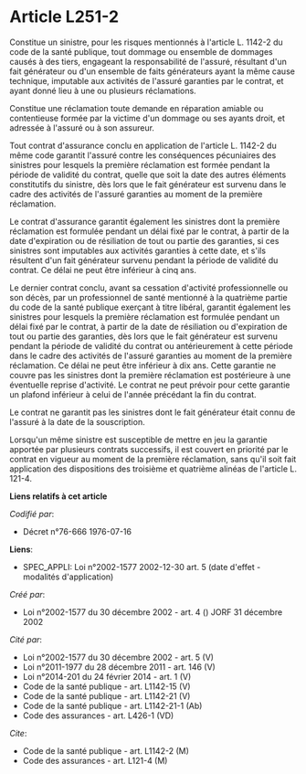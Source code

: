 # Article L251-2

Constitue un sinistre, pour les risques mentionnés à l'article L. 1142-2 du code de la santé publique, tout dommage ou
ensemble de dommages causés à des tiers, engageant la responsabilité de l'assuré, résultant d'un fait générateur ou d'un
ensemble de faits générateurs ayant la même cause technique, imputable aux activités de l'assuré garanties par le contrat, et
ayant donné lieu à une ou plusieurs réclamations.

Constitue une réclamation toute demande en réparation amiable ou contentieuse formée par la victime d'un dommage ou ses
ayants droit, et adressée à l'assuré ou à son assureur.

Tout contrat d'assurance conclu en application de l'article L. 1142-2 du même code garantit l'assuré contre les conséquences
pécuniaires des sinistres pour lesquels la première réclamation est formée pendant la période de validité du contrat, quelle
que soit la date des autres éléments constitutifs du sinistre, dès lors que le fait générateur est survenu dans le cadre des
activités de l'assuré garanties au moment de la première réclamation.

Le contrat d'assurance garantit également les sinistres dont la première réclamation est formulée pendant un délai fixé par
le contrat, à partir de la date d'expiration ou de résiliation de tout ou partie des garanties, si ces sinistres sont
imputables aux activités garanties à cette date, et s'ils résultent d'un fait générateur survenu pendant la période de
validité du contrat. Ce délai ne peut être inférieur à cinq ans.

Le dernier contrat conclu, avant sa cessation d'activité professionnelle ou son décès, par un professionnel de santé
mentionné à la quatrième partie du code de la santé publique exerçant à titre libéral, garantit également les sinistres pour
lesquels la première réclamation est formulée pendant un délai fixé par le contrat, à partir de la date de résiliation ou
d'expiration de tout ou partie des garanties, dès lors que le fait générateur est survenu pendant la période de validité du
contrat ou antérieurement à cette période dans le cadre des activités de l'assuré garanties au moment de la première
réclamation. Ce délai ne peut être inférieur à dix ans. Cette garantie ne couvre pas les sinistres dont la première
réclamation est postérieure à une éventuelle reprise d'activité. Le contrat ne peut prévoir pour cette garantie un plafond
inférieur à celui de l'année précédant la fin du contrat.

Le contrat ne garantit pas les sinistres dont le fait générateur était connu de l'assuré à la date de la souscription.

Lorsqu'un même sinistre est susceptible de mettre en jeu la garantie apportée par plusieurs contrats successifs, il est
couvert en priorité par le contrat en vigueur au moment de la première réclamation, sans qu'il soit fait application des
dispositions des troisième et quatrième alinéas de l'article L. 121-4.

**Liens relatifs à cet article**

_Codifié par_:

  - Décret n°76-666 1976-07-16

**Liens**:

  - SPEC_APPLI: Loi n°2002-1577 2002-12-30 art. 5 (date d'effet - modalités d'application)

_Créé par_:

  - Loi n°2002-1577 du 30 décembre 2002 - art. 4 () JORF 31 décembre 2002

_Cité par_:

  - Loi n°2002-1577 du 30 décembre 2002 - art. 5 (V)
  - Loi n°2011-1977 du 28 décembre 2011 - art. 146 (V)
  - Loi n°2014-201 du 24 février 2014 - art. 1 (V)
  - Code de la santé publique - art. L1142-15 (V)
  - Code de la santé publique - art. L1142-21 (V)
  - Code de la santé publique - art. L1142-21-1 (Ab)
  - Code des assurances - art. L426-1 (VD)

_Cite_:

  - Code de la santé publique - art. L1142-2 (M)
  - Code des assurances - art. L121-4 (M)
